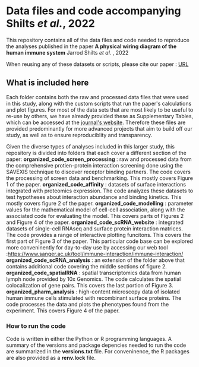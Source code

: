 # Data files and code accompanying Shilts _et al._, 2022

This repository contains all of the data files and code needed to reproduce the analyses published in the paper
__A physical wiring diagram of the human immune system__
Jarrod Shilts _et al._ , 2022


When reusing any of these datasets or scripts, please cite our paper : [URL](https://www.nature.com/articles/s41586)


## What is included here

Each folder contains both the raw and processed data files that were used in this study, along with the custom scripts that run the paper's calculations and plot figures.
For most of the data sets that are most likely to be useful to re-use by others, we have already provided these as Supplementary Tables, which can be accessed at the [journal's website](https://www.nature.com/articles/s41586#Extended). Therefore these files are provided predominantly for more advanced projects that aim to build off our study, as well as to ensure reproduciblity and transparency.

Given the diverse types of analyses included in this larger study, this repository is divided into folders that each cover a different section of the paper:
__organized_code_screen_processing__ : raw and processed data from the comprehensive protien-protein interaction screening done using the SAVEXIS technique to discover receptor binding partners. The code covers the processing of screen data and benchmarking. This mostly covers Figure 1 of the paper.
__organized_code_affinity__ : datasets of surface interactions integrated with proteomics expression. The code analyzes these datasets to test hypotheses about interaction abundance and binding kinetics. This mostly covers figure 2 of the paper.
__organized_code_modelling__ : parameter values for the mathematical model of cell-cell association, along with the associated code for evaluating the model. This covers parts of Figures 2 and Figure 4 of the paper.
__organized_code_scRNA_website__ : integrated datasets of single-cell RNAseq and surface protein interaction matrices. The code provides a range of interactive plotting funcitons.  This covers the first part of Figure 3 of the paper.
This particular code base can be explored more conveninently for day-to-day use by accessing our web tool :https://www.sanger.ac.uk/tool/immune-interaction/immune-interaction/
__organized_code_scRNA_analysis__ : an extension of the folder above that contains additional code covering the middle sections of figure 2.
__organized_code_spatialRNA__ : spatial transcriptomics data from human lymph node provided by 10x Genomics. The code calculates the spatial colocalization of gene pairs. This covers the last portion of Figure 3.
__organized_pharm_analysis__ : high-content microscopy data of isolated human immune cells stimulated with recombinant surface proteins. The code processes the data and plots the phenotypes found from the experiment. This covers Figure 4 of the paper.


### How to run the code

Code is written in either the Python or R programming languages. A summary of the versions and package depencies  needed to run the code are summarized in the __versions.txt__ file. For conveninence, the R packages are also provided as a __renv.lock__ file.


